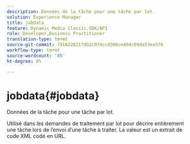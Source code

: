 ```yaml
---
description: Données de la tâche pour une tâche par lot.
solution: Experience Manager
title: jobdata
feature: Dynamic Media Classic,SDK/API
role: Developer,Business Practitioner
translation-type: tm+mt
source-git-commit: 7910228217db2c97dccd306ce464c69da53ee576
workflow-type: tm+mt
source-wordcount: '45'
ht-degree: 0%

---
```



# jobdata{#jobdata}

Données de la tâche pour une tâche par lot.

Utilisé dans les demandes de traitement par lot pour décrire entièrement une tâche lors de l’envoi d’une tâche à traiter. La valeur est un extrait de code XML codé en URL.
